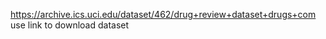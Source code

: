 https://archive.ics.uci.edu/dataset/462/drug+review+dataset+drugs+com
use link to download dataset 
